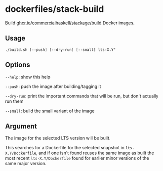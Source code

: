 dockerfiles/stack-build
=======================

Build [ghcr.io/commercialhaskell/stackage/build](https://github.com/commercialhaskell/stackage/pkgs/container/stackage%2Fbuild) Docker images.

Usage
-----

    ./build.sh [--push] [--dry-run] [--small] lts-X.Y"

Options
-------

`--help`: show this help

`--push`: push the image after building/tagging it

`--dry-run`: print the important commands that will be run, but don't actually
    run them

`--small`: build the small variant of the image

Argument
---------

The image for the selected LTS version will be built.

This searches for a Dockerfile for the selected snapshot in
`lts-X.Y/Dockerfile`, and if one isn't found reuses the same image as built the
most recent `lts-X.Y/Dockerfile` found for earlier minor versions of the same
major version.
